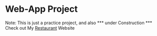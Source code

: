 # Web-App Project
Note: This is just a practice project, and also *** under Construction ***\
Check out My [Restaurant](https://himanshugullaiya.github.io/Gullaiya-Restaurant/) Website
